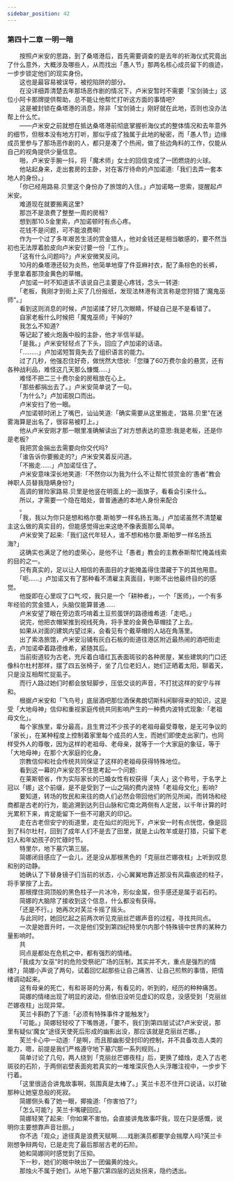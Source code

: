 ```yaml
---
sidebar_position: 42
---
```

### 第四十二章 一明一暗  


　　按照卢米安的思路，到了桑塔港后，首先需要调查的是去年的祈海仪式究竟出了什么意外，大概涉及哪些人，从而找出「愚人节」那两名核心成员留下的痕迹，一步步锁定他们的现实身份。  
　　这也是最容易被误导，被挖陷阱的部分。  
　　在没详细弄清楚去年那场恶作剧的情况下，卢米安暂时不需要「宝剑骑士」这位小阿卡那牌提供帮助，总不能让他帮忙打听这方面的事情吧?  
　　这是被封锁在桑塔港的消息，除非「宝剑骑士」刚好就在此地，否则也没办法帮上什么忙。  
　　——卢米安之前就想在抵达桑塔港前彻底掌握祈海仪式的整体情况和去年意外的细节，但根本没有地方打听，那似乎成了独属于此地的秘密，而「愚人节」边缘成员里参与了那场恶作剧的人，都只是凑了个热闹，做了些边角料的工作，仅能从自己的视角提供少量信息。  
　　啪，卢米安手腕一抖，将「魔术师」女士的回信变成了一团燃烧的火球。  
　　他站起身来，走出套房的主卧，对在客厅待命的卢加诺道:「我们去弄一套本地人的身份。」  
　　「你已经用路易.贝里这个身份办了旅馆的入住。」卢加诺略一思索，提醒起卢米安。  
　　难道现在就要搬离这里?  
　　那岂不是浪费了整整一周的房租?  
　　想到那10.5金里索，卢加诺顿时有点心疼。  
　　花钱不是问题，可不能浪费啊!  
　　作为一个过了多年艰苦生活的赏金猎人，他对金钱还是相当敏感的，要不然当初也无法厚着脸皮向卢米安讨要一份「工作」。  
　　「这有什么问题吗?」卢米安微笑反问。  
　　10月的桑塔港还较为炎热，他简单地穿了件亚麻衬衣，配了条棕色的长裤，手里拿着那顶金黄色的草帽。  
　　卢加诺一时不知道该不该说自己主要是心疼钱，念头一转道:  
　　「老板，我刚才到街上买了几份报纸，发现法林港有流言称是您狩猎了‘魔鬼巫师"。」  
　　看到这则消息的时候，卢加诺揉了好几次眼睛，怀疑自己是不是看错了。  
　　自家老板什么时候把「魔鬼巫师」干掉的?  
　　我怎么不知道?  
　　等记起了被火炮轰中般的主卧，他才半信半疑。  
　　「是我。」卢米安轻轻点了下头，回应了卢加诺的话语。  
　　「.…..…」卢加诺短暂竟失去了组织语言的能力。  
　　过了几秒，他强忍住好奇，做恍然大悟状:「您赚了60万费尔金的悬赏，还有各种战利品，难怪这几天那么慷慨..…」  
　　难怪不把二三十费尔金的房租放在心上。  
　　「那些都捐出去了。」卢米安简单说了一句。  
　　「为什么?」卢加诺脱口而出。  
　　卢米安扫了他一眼。  
　　卢加诺顿时闭上了嘴巴，讪讪笑道:「确实需要从这里搬走，‘路易.贝里"在迷雾海算是出名了，很容易被盯上。」  
　　他从卢米安刚才那一眼里准确解读出了对方想表达的意思:我是老板，还是你是老板?  
　　我把赏金捐出去需要向你交代吗?  
　　「谁告诉你要搬走的?」卢米安笑着反问道。  
　　「不搬走……」卢加诺怔住了。  
　　卢米安意味深长地笑道:「不然你以为我为什么不让帮忙领赏金的‘愚者"教会神职人员替我隐瞒身份?」  
　　高调的冒险家路易.贝里是他竖在明面上的一面旗子，看看会引来什么。  
　　所以，才需要一个隐在暗处，普普通通的本地人身份来配合  
　　。  
　　「我，我以为你只是想和格尔曼.斯帕罗一样名扬五海。」卢加诺虽然不清楚雇主这么做的真实目的，但能感觉得出来这绝不像表面那么简单。  
　　卢米安笑了起来:「我们这代年轻人，谁不想和格尔曼.斯帕罗一样名扬五海?」  
　　这确实也满足了他的虚荣心，是他不让「愚者」教会的主教泰斯帮忙掩盖线索的目的之一。  
　　只有真实的，足以让人相信的表面目的才能掩盖得住潜藏于下的其他用意。  
　　「呃...…」卢加诺又有了那种看不清雇主真面目，判断不出他最终目的的感觉。  
　　他旋即在心里叹了口气:哎，我只是一个「耕种者」，一个「医师」，一个有多年经验的赏金猎人，头脑仅能算普通......  
　　卢米安望了眼在旁边乖巧啃着土豆煎蛋饼的路德维希道:「走吧。」  
　　说完，他把衣帽架推到视线死角，将手里的金黄色草帽挂了上去。  
　　如果从对面的建筑内望过来，会看见有个戴草帽的人站在角落里。  
　　出了索洛旅馆，卢米安沿铺有灰白石板的街道往港区附近最热闹的酒吧街走去，卢加诺牵着路德维希，紧随其后。  
　　当前街道较为古老，充斥着白墙红瓦表面斑驳的各种房屋，某些建筑的门口还像科尔杜村那样，摆了四五张椅子，坐了几位老妇人，她们正晒着太阳，聊着天，只是没互相帮忙捉虱子。  
　　而行人路过她们时都会放轻脚步，压低交谈的声音，不打扰这样的安宁与祥和。  
　　根据卢米安和「飞鸟号」底层酒吧那位酒保弗朗切斯科闲聊得来的知识，这是受「大地母神」信仰和重视家庭传统共同影响产生的一种费内波特式现象:「老祖母文化」。  
　　每个家族里，辈分最高，且生育过不少孩子的老祖母最受尊敬，是无可争议的「家长」，在某种程度上控制着家里每个成员的人生，而她们即使走出家门，也同样受外人的尊敬，因为这样的老祖母、老母亲，就等于一个大家庭的象征，等于「大地母神」在那个大家庭的化身。  
　　宗教信仰和社会传统共同保证了这样的老祖母获得特殊地位。  
　　看到这一幕的卢米安忍不住思考起一个问题:  
　　在莱斯顿省，作为实际家长的已婚女性有权获得「夫人」这个称号，于名字上冠以「娜」这个前缀，是不是受到了一山之隔的费内波特「老祖母文化」影响?  
　　要知道，转场的牧民和来往的商人们必然会带回他们的所见所闻，而转场和经商都是古老的行为，能追溯到达列日山脉和它南北两侧有人定居，以千年计算的时光累积下来，肯定能留下一些不可磨灭的印记。  
　　走在古老但安宁的街道里，走在灿烂的阳光下，卢米安一时有点恍惚，像是回到了科尔杜村，回到了成年人们不是去了田里，就是上山牧羊或是打猎，只留下老妇人和年幼孩子的忙碌时节。  
　　特里尔，地下墓穴第三层。  
　　简娜闭目感应了一会儿，还是没从那根黑色的「克丽丝芒娜夜柱」上听到叹息和别的动静。  
　　她确认了下替身镜子们当前的状态，小心翼翼地靠近那没有风霜痕迹的柱子，将手掌按了上去。  
　　那根撑住洞顶般的黑色柱子一片冰冷，形似金属，但手感还是属于岩石的。  
　　简娜的大脑除了接收到这个信息，什么都没有获得。  
　　「还是不行。」她再次对芙兰卡摇了摇头。  
　　与此同时，她回忆起之前两次听见克丽丝芒娜声音的过程，寻找共同点。  
　　一次是她晋升时，一次是他们受到第四纪特里尔内那个特殊镜中世界的某种力量影响时。  
　　共  
　　同点是都处在危机之中，都有强烈的情绪。  
　　「我成为‘女巫"时的危险受祭祀广场的压制，其实并不大，重点是强烈的情绪?」简娜小声说了两句，试着回忆起那些让自己痛苦、让自己煎熬的事情，把情绪调动起来。  
　　这有母亲的死亡，有和哥哥的分离，有看见的，听到的，经历的种种痛苦。  
　　简娜的情绪出现了明显的波动，但依旧没听见虚幻的叹息，没感受到「克丽丝芒娜夜柱」出现异常。  
　　芙兰卡斟酌了下道:「必须有特殊事件才能触发?」  
　　「可能。」简娜轻轻咬了下嘴唇道，「要不，我们到第四层试试?卢米安说，那里有疑似‘魔女"途径天使死后形成的幽影出没，那应该就是克丽丝芒娜。」  
　　芙兰卡心中一动道:「是啊，而且那幽影受封印的控制，并不具备攻击人类的能力，嗯，前提是我们严格遵守地下墓穴那一系列规则。」  
　　简单讨论了几句，两人绕到「克丽丝芒娜夜柱」后，更换了蜡烛，走入了古老斑驳的石阶，于两侧岩壁表面宛若真实的一堆堆深灰色人头浮雕注视中，一步步下行着。  
　　「这里很适合讲鬼故事啊，氛围真是太棒了。」芙兰卡忍不住开口说话，以打破那种让她窒息般的死寂。  
　　简娜侧头看了她一眼，揶揄道:「你害怕了?」  
　　「怎么可能?」芙兰卡嘴硬回应。  
　　简娜轻笑了起来:「你如果不害怕，会直接讲鬼故事吓我，现在只是感慨，说明你主要想靠声音壮胆。」  
　　你不选「观众」途径真是浪费天赋啊……戏剧演员都要学会揣摩人吗?芙兰卡刚想争辩两句，已是走完了最后那层古老的石阶。  
　　她和简娜同时感觉到了压抑。  
　　下一秒，她们的眼中映出了一团偏黄的烛火。  
　　那烛火不属于她们，从地下墓穴第四层的远处拐来，隐约透出。  
